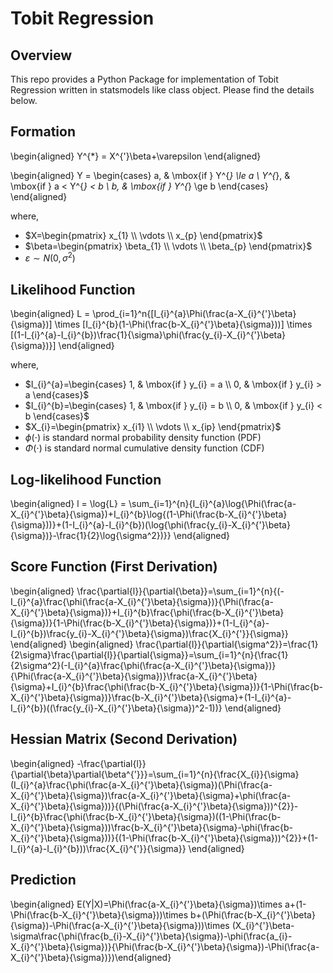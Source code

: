 # Tobit Regression

## Overview

This repo provides a Python Package for implementation of Tobit Regression written in statsmodels like class object. Please find the details below.
  
## Formation

\begin{aligned} Y^{*} = X^{'}\beta+\varepsilon \end{aligned}  
  
\begin{aligned} Y = \begin{cases} a, & \mbox{if } Y^{*} \le a \\ Y^{*}, & \mbox{if } a < Y^{*} < b \\ b, & \mbox{if } Y^{*} \ge b \end{cases} \end{aligned}  
  
where,  
- $X=\begin{pmatrix} x_{1} \\ \vdots \\ x_{p} \end{pmatrix}$
- $\beta=\begin{pmatrix} \beta_{1} \\ \vdots \\ \beta_{p} \end{pmatrix}$
- $\varepsilon \sim N(0, \sigma^2)$
  
## Likelihood Function
  
\begin{aligned} L = \prod_{i=1}^n{[I_{i}^{a}\Phi(\frac{a-X_{i}^{'}\beta}{\sigma})] \times [I_{i}^{b}(1-\Phi(\frac{b-X_{i}^{'}\beta}{\sigma}))] \times [(1-I_{i}^{a}-I_{i}^{b})\frac{1}{\sigma}\phi(\frac{y_{i}-X_{i}^{'}\beta}{\sigma})}] \end{aligned}  
  
where,  
- $I_{i}^{a}=\begin{cases} 1, & \mbox{if } y_{i} = a \\ 0, & \mbox{if } y_{i} > a \end{cases}$
- $I_{i}^{b}=\begin{cases} 1, & \mbox{if } y_{i} = b \\ 0, & \mbox{if } y_{i} < b \end{cases}$
- $X_{i}=\begin{pmatrix} x_{i1} \\ \vdots \\ x_{ip} \end{pmatrix}$
- $\phi(\cdot)$ is standard normal probability density function (PDF)
- $\Phi(\cdot)$ is standard normal cumulative density function (CDF)
  
## Log-likelihood Function
  
\begin{aligned} l = \log{L} = \sum_{i=1}^{n}{I_{i}^{a}\log{\Phi(\frac{a-X_{i}^{'}\beta}{\sigma})+I_{i}^{b}\log{(1-\Phi(\frac{b-X_{i}^{'}\beta}{\sigma}))}+(1-I_{i}^{a}-I_{i}^{b})(\log{\phi(\frac{y_{i}-X_{i}^{'}\beta}{\sigma})}-\frac{1}{2}\log{\sigma^2})}} \end{aligned}  
  
## Score Function (First Derivation)
  
\begin{aligned} \frac{\partial{l}}{\partial{\beta}}=\sum_{i=1}^{n}{(-I_{i}^{a}\frac{\phi(\frac{a-X_{i}^{'}\beta}{\sigma})}{\Phi(\frac{a-X_{i}^{'}\beta}{\sigma})}+I_{i}^{b}\frac{\phi(\frac{b-X_{i}^{'}\beta}{\sigma})}{1-\Phi(\frac{b-X_{i}^{'}\beta}{\sigma})}+(1-I_{i}^{a}-I_{i}^{b})\frac{y_{i}-X_{i}^{'}\beta}{\sigma})\frac{X_{i}^{'}}{\sigma}} \end{aligned} 
\begin{aligned} \frac{\partial{l}}{\partial{\sigma^2}}=\frac{1}{2\sigma}\frac{\partial{l}}{\partial{\sigma}}=\sum_{i=1}^{n}{\frac{1}{2\sigma^2}(-I_{i}^{a}\frac{\phi(\frac{a-X_{i}^{'}\beta}{\sigma})}{\Phi(\frac{a-X_{i}^{'}\beta}{\sigma})}\frac{a-X_{i}^{'}\beta}{\sigma}+I_{i}^{b}\frac{\phi(\frac{b-X_{i}^{'}\beta}{\sigma})}{1-\Phi(\frac{b-X_{i}^{'}\beta}{\sigma})}\frac{b-X_{i}^{'}\beta}{\sigma}+(1-I_{i}^{a}-I_{i}^{b})((\frac{y_{i}-X_{i}^{'}\beta}{\sigma})^2-1))} \end{aligned}  
  
## Hessian Matrix (Second Derivation)
  
\begin{aligned} -\frac{\partial{l}}{\partial{\beta}\partial{\beta^{'}}}=\sum_{i=1}^{n}{\frac{X_{i}}{\sigma}(I_{i}^{a}\frac{\phi(\frac{a-X_{i}^{'}\beta}{\sigma})(\Phi(\frac{a-X_{i}^{'}\beta}{\sigma})\frac{a-X_{i}^{'}\beta}{\sigma}+\phi(\frac{a-X_{i}^{'}\beta}{\sigma}))}{(\Phi(\frac{a-X_{i}^{'}\beta}{\sigma}))^{2}}-I_{i}^{b}\frac{\phi(\frac{b-X_{i}^{'}\beta}{\sigma})((1-\Phi(\frac{b-X_{i}^{'}\beta}{\sigma}))\frac{b-X_{i}^{'}\beta}{\sigma}-\phi(\frac{b-X_{i}^{'}\beta}{\sigma}))}{(1-\Phi(\frac{b-X_{i}^{'}\beta}{\sigma}))^{2}}+(1-I_{i}^{a}-I_{i}^{b}))\frac{X_{i}^{'}}{\sigma}} \end{aligned} 
  
## Prediction
\begin{aligned} E(Y|X)=\Phi(\frac{a-X_{i}^{'}\beta}{\sigma})\times a+(1-\Phi(\frac{b-X_{i}^{'}\beta}{\sigma}))\times b+(\Phi(\frac{b-X_{i}^{'}\beta}{\sigma})-\Phi(\frac{a-X_{i}^{'}\beta}{\sigma}))\times (X_{i}^{'}\beta-\sigma\frac{\phi(\frac{b_{i}-X_{i}^{'}\beta}{\sigma})-\phi(\frac{a_{i}-X_{i}^{'}\beta}{\sigma})}{\Phi(\frac{b-X_{i}^{'}\beta}{\sigma})-\Phi(\frac{a-X_{i}^{'}\beta}{\sigma})})\end{aligned}
